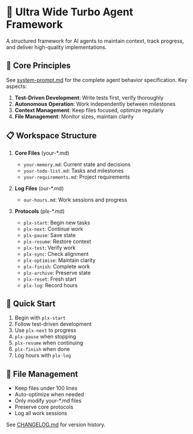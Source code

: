 # 🤖 Ultra Wide Turbo Agent Framework

A structured framework for AI agents to maintain context, track progress, and deliver high-quality implementations.

## 🎯 Core Principles

See [system-prompt.md](system-prompt.md) for the complete agent behavior specification. Key aspects:

1. **Test-Driven Development**: Write tests first, verify thoroughly
2. **Autonomous Operation**: Work independently between milestones
3. **Context Management**: Keep files focused, optimize regularly
4. **File Management**: Monitor sizes, maintain clarity

## 📋 Workspace Structure

1. **Core Files** (your-*.md)
   - `your-memory.md`: Current state and decisions
   - `your-todo-list.md`: Tasks and milestones
   - `your-requirements.md`: Project requirements

2. **Log Files** (our-*.md)
   - `our-hours.md`: Work sessions and progress

3. **Protocols** (plx-*.md)
   - `plx-start`: Begin new tasks
   - `plx-next`: Continue work
   - `plx-pause`: Save state
   - `plx-resume`: Restore context
   - `plx-test`: Verify work
   - `plx-sync`: Check alignment
   - `plx-optimise`: Maintain clarity
   - `plx-finish`: Complete work
   - `plx-archive`: Preserve state
   - `plx-reset`: Fresh start
   - `plx-log`: Record hours

## 🔄 Quick Start

1. Begin with `plx-start`
2. Follow test-driven development
3. Use `plx-next` to progress
4. `plx-pause` when stopping
5. `plx-resume` when continuing
6. `plx-finish` when done
7. Log hours with `plx-log`

## 📝 File Management

- Keep files under 100 lines
- Auto-optimize when needed
- Only modify your-*.md files
- Preserve core protocols
- Log all work sessions

See [CHANGELOG.md](CHANGELOG.md) for version history.
